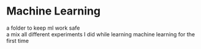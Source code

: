# Machine Learning
 a folder to keep ml work safe
 <br>
 a mix all different experiments I did while learning machine learning for the first time
